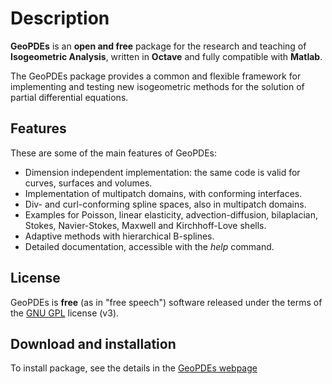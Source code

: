 # Description

**GeoPDEs** is an **open and free** package for the research and teaching of **Isogeometric Analysis**, written in **Octave** and fully compatible with **Matlab**.

The GeoPDEs package provides a common and flexible framework for implementing and testing new isogeometric methods for the solution of partial differential equations.

## Features

These are some of the main features of GeoPDEs: 

* Dimension independent implementation: the same code is valid for curves, surfaces and volumes.
* Implementation of multipatch domains, with conforming interfaces.
* Div- and curl-conforming spline spaces, also in multipatch domains.
* Examples for Poisson, linear elasticity, advection-diffusion, bilaplacian, Stokes, Navier-Stokes, Maxwell and Kirchhoff-Love shells.
* Adaptive methods with hierarchical B-splines.
* Detailed documentation, accessible with the _help_ command.

## License

GeoPDEs is **free** (as in "free speech") software released under the terms of the [GNU GPL](http://www.gnu.org/licenses/gpl-3.0-standalone.html) license (v3). 

## Download and installation

To install package, see the details in the [GeoPDEs webpage](http://rafavzqz.github.io/geopdes/)